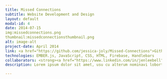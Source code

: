 ```yaml
---
title: Missed Connections
subtitle: Website Development and Design
layout: default
modal-id: 4
date: 2014-07-15
img:missedconnections.png
thumbnail:missedconnectionsthumbnail.png
alt: image-alt
project-date: April 2014
link: <a href="https://github.com/jessica-joly/Missed-Connections">Github</a>
technologies: EMBER.js, JavaScript, CSS, HTML, Firebase, Handlebars
collaborators: <strong><a href="https://www.linkedin.com/in/jenleebell">Jennifer Bell</a></strong>, <strong><a href="https://www.linkedin.com/in/aokincaid">Austin Kincaid</a></strong>,<strong><a href="https://www.linkedin.com/in/alyssahorrocks">Alyssa Horrocks</a></strong>
description: Lorem ipsum dolor sit amet, usu cu alterum nominavi lobortis. At duo novum diceret. Tantas apeirian vix et, usu sanctus postulant inciderint ut, populo diceret necessitatibus in vim. Cu eum dicam feugiat noluisse.

---
```

